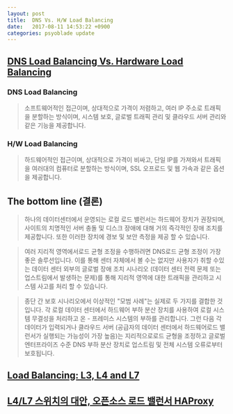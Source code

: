 ```yaml
---
layout: post
title:  DNS Vs. H/W Load Balancing
date:   2017-08-11 14:53:22 +0900
categories: psyoblade update
---
```

## [DNS Load Balancing Vs. Hardware Load Balancing](https://dyn.com/blog/dns-a-mania-dns-load-balancing-vs-hardware-load-balancing/)

### DNS Load Balancing
> 소프트웨어적인 접근이며, 상대적으로 가격이 저렴하고, 여러 IP 주소로 트래픽을 분할하는 방식이며, 시스템 보호, 글로벌 트래픽 관리 및 클라우드 서버 관리와 같은 기능을 제공합니다.

### H/W Load Balancing
> 하드웨어적인 접근이며, 상대적으로 가격이 비싸고, 단일 IP를 가져와서 트래픽을 여러대의 컴퓨터로 분할하는 방식이며, SSL 오프로드 및 웹 가속과 같은 옵션을 제공합니다.

## The bottom line (결론)
> 하나의 데이터센터에서 운영되는 로컬 로드 밸런서는 하드웨어 장치가 권장되며, 사이트의 치명적인 서버 충돌 및 디스크 장애에 대해 거의 즉각적인 장애 조치를 제공합니다.  또한 이러한 장치에 경보 및 보안 측정을 제공 할 수 있습니다.

> 여러 지리적 영역에서로드 균형 조정을 수행하려면 DNS로드 균형 조정이 가장 좋은 솔루션입니다.  이를 통해 센터 자체에서 볼 수는 없지만 사용자가 취할 수있는 데이터 센터 외부의 글로벌 장애 조치 시나리오 (데이터 센터 전력 문제 또는 업스트림에서 발생하는 문제)를 통해 지리적 영역에 대한 트래픽을 관리하고 시스템 사고를 처리 할 수 있습니다.

> 종단 간 보호 시나리오에서 이상적인 "모범 사례"는 실제로 두 가지를 결합한 것입니다. 각 로컬 데이터 센터에서 하드웨어 부하 분산 장치를 사용하여 로컬 시스템 무결성을 처리하고 온 - 프레미스 시스템의 부하를 관리합니다. 그런 다음 각 데이터가 입력되거나 클라우드 서버 (공급자의 데이터 센터에서 하드웨어로드 밸런서가 실행되는 가능성이 가장 높음)는 지리적으로로드 균형을 조정하고 글로벌 엔터프라이즈 수준 DNS 부하 분산 장치로 업스트림 및 전체 시스템 오류로부터 보호됩니다.


## [Load Balancing: L3, L4 and L7](http://tomining.tistory.com/117)

## [L4/L7 스위치의 대안, 오픈소스 로드 밸런서 HAProxy](http://d2.naver.com/helloworld/284659)
